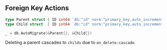 ## Foreign Key Actions

```go
type Parent struct { ID int64 `db:"id" norm:"primary_key,auto_increment"` }
type Child struct  { ID int64 `db:"id" norm:"primary_key,auto_increment"`; ParentID int64 `db:"parent_id" norm:"not_null,fk:parents(id),on_delete:cascade,fk_name:fk_child_parent"` }

_ = db.AutoMigrate(&Parent{}, &Child{})
```

Deleting a parent cascades to `childs` due to `on_delete:cascade`.


